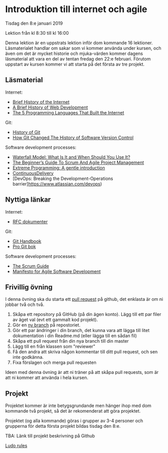# Introduktion till internet och agile

Tisdag den 8:e januari 2019

Lektion från kl 8:30 till kl 16:00

Denna lektion är en uppstrats lektion inför dom kommande 16 lektioner. Läsmaterialet handlar om sakar som vi kommer använda under kursen, och även om det är mycket historie och mjuka-värden kommer dagens läsmaterial att vara en del av tentan fredag den 22:e februari. 
Förutom uppstart av kursen kommer vi att starta på det första av tre projekt.

## Läsmaterial
Internet:

* [Brief History of the Internet](https://www.internetsociety.org/internet/history-internet/brief-history-internet/)
* [A Brief History of Web Development](https://www.techopedia.com/2/31579/networks/a-brief-history-of-web-development)
* [The 5 Programming Languages That Built the Internet](https://www.techopedia.com/2/25666/internet/the-6-programming-languages-that-built-the-internet)

Git:

* [History of Git](https://hackaday.com/2017/05/11/history-of-git/)
* [How Git Changed The History of Software Version Control](https://hackernoon.com/how-git-changed-the-history-of-software-version-control-5f2c0a0850df)

Software development processes:

* [Waterfall Model: What Is It and When Should You Use It?](https://airbrake.io/blog/sdlc/waterfall-model)
* [The Beginner’s Guide To Scrum And Agile Project Management](https://blog.trello.com/beginners-guide-scrum-and-agile-project-management)
* [Extreme Programming: A gentle introduction](http://www.extremeprogramming.org/)
* [ContinuousDelivery](https://martinfowler.com/bliki/ContinuousDelivery.html)
* [DevOps: Breaking the Development-Operations barrier]https://www.atlassian.com/devops)

## Nyttiga länkar
Internet:

* [RFC dokumenter](https://www.rfc-editor.org/rfc-index.html)

Git:

* [Git Handbook](https://guides.github.com/introduction/git-handbook/)
* [Pro Git bok](https://git-scm.com/book/en/v2)

Software development processes:

* [The Scrum Guide](https://www.scrumguides.org/scrum-guide.html)
* [Manifesto for Agile Software Development](https://agilemanifesto.org/)

## Frivillig övning
I denna övning ska du starta ett [pull request](https://help.github.com/articles/creating-a-pull-request/) på github, det enklasta är om ni jobbar två och två.
1) Skåpa ett repository på GitHub (på din ägen konto). Lägg till ett par filer av äget val (evt ett gammalt kod projekt).
2) Gör en [ny branch](https://github.com/Kunena/Kunena-Forum/wiki/Create-a-new-branch-with-git-and-manage-branches) på repostoriet.
3) Gör ett par ändringer i din branch, det kunna vara att lägga till litet dokumentation i din Readme.md (eller lägga till en sådan fil)
4) Skåpa ett pull request från din nya branch till din master
5) Lägg till en från klassen som "reviewer"
6) Få den andra att skriva någon kommentar till ditt pull request, och sen inte godkänna.
7) Fixa förslagen och merga pull requesten

Ideen med denna övning är att ni träner på att skåpa pull requests, som är att ni kommer att använda i hela kursen.

## Projekt
Projektet kommer är inte betygsgrundande men hänger ihop med dom kommande två projekt, så det är rekomenderat att göra projektet.

Projektet (og alla kommande) göras i grupper av 3-4 personer och grupperna för detta första projekt bildas tisdag den 8:e.

TBA: Länk till projekt beskrivning på Github

[Ludo rules](https://www.mastersofgames.com/rules/ludo-rules-instructions-guide.htm)